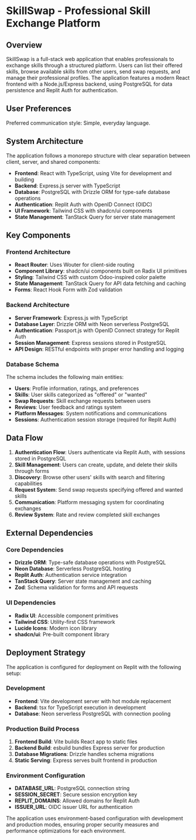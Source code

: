 # SkillSwap - Professional Skill Exchange Platform

## Overview

SkillSwap is a full-stack web application that enables professionals to exchange skills through a structured platform. Users can list their offered skills, browse available skills from other users, send swap requests, and manage their professional profiles. The application features a modern React frontend with a Node.js/Express backend, using PostgreSQL for data persistence and Replit Auth for authentication.

## User Preferences

Preferred communication style: Simple, everyday language.

## System Architecture

The application follows a monorepo structure with clear separation between client, server, and shared components:

- **Frontend**: React with TypeScript, using Vite for development and building
- **Backend**: Express.js server with TypeScript
- **Database**: PostgreSQL with Drizzle ORM for type-safe database operations
- **Authentication**: Replit Auth with OpenID Connect (OIDC)
- **UI Framework**: Tailwind CSS with shadcn/ui components
- **State Management**: TanStack Query for server state management

## Key Components

### Frontend Architecture
- **React Router**: Uses Wouter for client-side routing
- **Component Library**: shadcn/ui components built on Radix UI primitives
- **Styling**: Tailwind CSS with custom Odoo-inspired color palette
- **State Management**: TanStack Query for API data fetching and caching
- **Forms**: React Hook Form with Zod validation

### Backend Architecture
- **Server Framework**: Express.js with TypeScript
- **Database Layer**: Drizzle ORM with Neon serverless PostgreSQL
- **Authentication**: Passport.js with OpenID Connect strategy for Replit Auth
- **Session Management**: Express sessions stored in PostgreSQL
- **API Design**: RESTful endpoints with proper error handling and logging

### Database Schema
The schema includes the following main entities:
- **Users**: Profile information, ratings, and preferences
- **Skills**: User skills categorized as "offered" or "wanted"
- **Swap Requests**: Skill exchange requests between users
- **Reviews**: User feedback and ratings system
- **Platform Messages**: System notifications and communications
- **Sessions**: Authentication session storage (required for Replit Auth)

## Data Flow

1. **Authentication Flow**: Users authenticate via Replit Auth, with sessions stored in PostgreSQL
2. **Skill Management**: Users can create, update, and delete their skills through forms
3. **Discovery**: Browse other users' skills with search and filtering capabilities
4. **Request System**: Send swap requests specifying offered and wanted skills
5. **Communication**: Platform messaging system for coordinating exchanges
6. **Review System**: Rate and review completed skill exchanges

## External Dependencies

### Core Dependencies
- **Drizzle ORM**: Type-safe database operations with PostgreSQL
- **Neon Database**: Serverless PostgreSQL hosting
- **Replit Auth**: Authentication service integration
- **TanStack Query**: Server state management and caching
- **Zod**: Schema validation for forms and API requests

### UI Dependencies
- **Radix UI**: Accessible component primitives
- **Tailwind CSS**: Utility-first CSS framework
- **Lucide Icons**: Modern icon library
- **shadcn/ui**: Pre-built component library

## Deployment Strategy

The application is configured for deployment on Replit with the following setup:

### Development
- **Frontend**: Vite development server with hot module replacement
- **Backend**: tsx for TypeScript execution in development
- **Database**: Neon serverless PostgreSQL with connection pooling

### Production Build Process
1. **Frontend Build**: Vite builds React app to static files
2. **Backend Build**: esbuild bundles Express server for production
3. **Database Migrations**: Drizzle handles schema migrations
4. **Static Serving**: Express serves built frontend in production

### Environment Configuration
- **DATABASE_URL**: PostgreSQL connection string
- **SESSION_SECRET**: Secure session encryption key
- **REPLIT_DOMAINS**: Allowed domains for Replit Auth
- **ISSUER_URL**: OIDC issuer URL for authentication

The application uses environment-based configuration with development and production modes, ensuring proper security measures and performance optimizations for each environment.